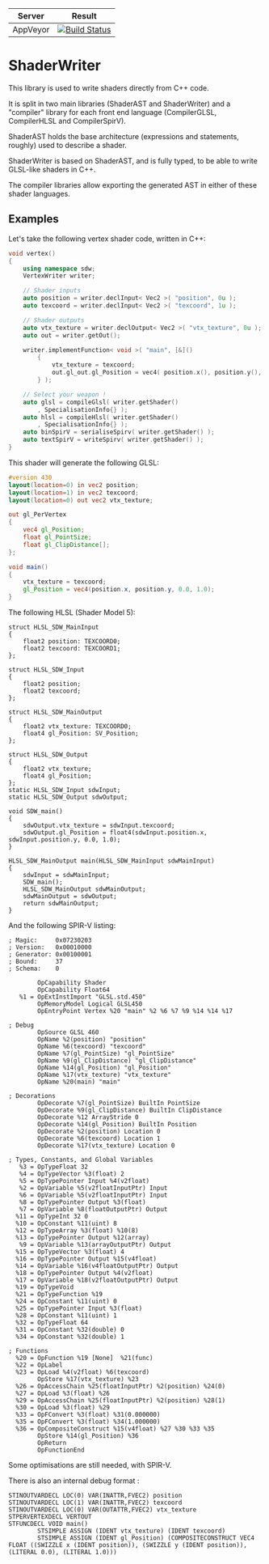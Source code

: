 |         Server     | Result |
|:------------------:|--------|
| AppVeyor           | [![Build Status](https://ci.appveyor.com/api/projects/status/github/DragonJoker/rendergraph?branch=master&svg=true)](https://ci.appveyor.com/project/DragonJoker/rendergraph) |


ShaderWriter
============

This library is used to write shaders directly from C++ code.

It is split in two main libraries (ShaderAST and ShaderWriter) and a "compiler" library for each front end language (CompilerGLSL, CompilerHLSL and CompilerSpirV).

ShaderAST holds the base architecture (expressions and statements, roughly) used to describe a shader.

ShaderWriter is based on ShaderAST, and is fully typed, to be able to write GLSL-like shaders in C++.

The compiler libraries allow exporting the generated AST in either of these shader languages. 

Examples
--------

Let's take the following vertex shader code, written in C++:

```cpp
void vertex()
{
	using namespace sdw;
	VertexWriter writer;

	// Shader inputs
	auto position = writer.declInput< Vec2 >( "position", 0u );
	auto texcoord = writer.declInput< Vec2 >( "texcoord", 1u );

	// Shader outputs
	auto vtx_texture = writer.declOutput< Vec2 >( "vtx_texture", 0u );
	auto out = writer.getOut();

	writer.implementFunction< void >( "main", [&]()
		{
			vtx_texture = texcoord;
			out.gl_out.gl_Position = vec4( position.x(), position.y(), 0.0, 1.0 );
		} );

	// Select your weapon !
	auto glsl = compileGlsl( writer.getShader()
		, SpecialisationInfo{} );
	auto hlsl = compileHlsl( writer.getShader()
		, SpecialisationInfo{} );
	auto binSpirV = serialiseSpirv( writer.getShader() );
	auto textSpirV = writeSpirv( writer.getShader() );
}
```

This shader will generate the following GLSL:
```glsl
#version 430
layout(location=0) in vec2 position;
layout(location=1) in vec2 texcoord;
layout(location=0) out vec2 vtx_texture;

out gl_PerVertex
{
	vec4 gl_Position;
	float gl_PointSize;
	float gl_ClipDistance[];
};

void main()
{
	vtx_texture = texcoord;
	gl_Position = vec4(position.x, position.y, 0.0, 1.0);
}
```

The following HLSL (Shader Model 5):
```hlsl
struct HLSL_SDW_MainInput
{
	float2 position: TEXCOORD0;
	float2 texcoord: TEXCOORD1;
};

struct HLSL_SDW_Input
{
	float2 position;
	float2 texcoord;
};

struct HLSL_SDW_MainOutput
{
	float2 vtx_texture: TEXCOORD0;
	float4 gl_Position: SV_Position;
};

struct HLSL_SDW_Output
{
	float2 vtx_texture;
	float4 gl_Position;
};
static HLSL_SDW_Input sdwInput;
static HLSL_SDW_Output sdwOutput;

void SDW_main()
{
	sdwOutput.vtx_texture = sdwInput.texcoord;
	sdwOutput.gl_Position = float4(sdwInput.position.x, sdwInput.position.y, 0.0, 1.0);
}

HLSL_SDW_MainOutput main(HLSL_SDW_MainInput sdwMainInput)
{
	sdwInput = sdwMainInput;
	SDW_main();
	HLSL_SDW_MainOutput sdwMainOutput;
	sdwMainOutput = sdwOutput;
	return sdwMainOutput;
}
```

And the following SPIR-V listing:
```
; Magic:     0x07230203
; Version:   0x00010000
; Generator: 0x00100001
; Bound:     37
; Schema:    0

        OpCapability Shader
        OpCapability Float64
   %1 = OpExtInstImport "GLSL.std.450"
        OpMemoryModel Logical GLSL450
        OpEntryPoint Vertex %20 "main" %2 %6 %7 %9 %14 %14 %17

; Debug
        OpSource GLSL 460
        OpName %2(position) "position"
        OpName %6(texcoord) "texcoord"
        OpName %7(gl_PointSize) "gl_PointSize"
        OpName %9(gl_ClipDistance) "gl_ClipDistance"
        OpName %14(gl_Position) "gl_Position"
        OpName %17(vtx_texture) "vtx_texture"
        OpName %20(main) "main"

; Decorations
        OpDecorate %7(gl_PointSize) BuiltIn PointSize
        OpDecorate %9(gl_ClipDistance) BuiltIn ClipDistance
        OpDecorate %12 ArrayStride 0
        OpDecorate %14(gl_Position) BuiltIn Position
        OpDecorate %2(position) Location 0
        OpDecorate %6(texcoord) Location 1
        OpDecorate %17(vtx_texture) Location 0

; Types, Constants, and Global Variables
   %3 = OpTypeFloat 32
   %4 = OpTypeVector %3(float) 2
   %5 = OpTypePointer Input %4(v2float)
   %2 = OpVariable %5(v2floatInputPtr) Input
   %6 = OpVariable %5(v2floatInputPtr) Input
   %8 = OpTypePointer Output %3(float)
   %7 = OpVariable %8(floatOutputPtr) Output
  %11 = OpTypeInt 32 0
  %10 = OpConstant %11(uint) 8
  %12 = OpTypeArray %3(float) %10(8)
  %13 = OpTypePointer Output %12(array)
   %9 = OpVariable %13(arrayOutputPtr) Output
  %15 = OpTypeVector %3(float) 4
  %16 = OpTypePointer Output %15(v4float)
  %14 = OpVariable %16(v4floatOutputPtr) Output
  %18 = OpTypePointer Output %4(v2float)
  %17 = OpVariable %18(v2floatOutputPtr) Output
  %19 = OpTypeVoid
  %21 = OpTypeFunction %19
  %24 = OpConstant %11(uint) 0
  %25 = OpTypePointer Input %3(float)
  %28 = OpConstant %11(uint) 1
  %32 = OpTypeFloat 64
  %31 = OpConstant %32(double) 0
  %34 = OpConstant %32(double) 1

; Functions
  %20 = OpFunction %19 [None]  %21(func)
  %22 = OpLabel
  %23 = OpLoad %4(v2float) %6(texcoord)
        OpStore %17(vtx_texture) %23
  %26 = OpAccessChain %25(floatInputPtr) %2(position) %24(0)
  %27 = OpLoad %3(float) %26
  %29 = OpAccessChain %25(floatInputPtr) %2(position) %28(1)
  %30 = OpLoad %3(float) %29
  %33 = OpFConvert %3(float) %31(0.000000)
  %35 = OpFConvert %3(float) %34(1.000000)
  %36 = OpCompositeConstruct %15(v4float) %27 %30 %33 %35
        OpStore %14(gl_Position) %36
        OpReturn
        OpFunctionEnd
```

Some optimisations are still needed, with SPIR-V.

There is also an internal debug format :
```
STINOUTVARDECL LOC(0) VAR(INATTR,FVEC2) position
STINOUTVARDECL LOC(1) VAR(INATTR,FVEC2) texcoord
STINOUTVARDECL LOC(0) VAR(OUTATTR,FVEC2) vtx_texture
STPERVERTEXDECL VERTOUT
STFUNCDECL VOID main()
        STSIMPLE ASSIGN (IDENT vtx_texture) (IDENT texcoord)
        STSIMPLE ASSIGN (IDENT gl_Position) (COMPOSITECONSTRUCT VEC4 FLOAT ((SWIZZLE x (IDENT position)), (SWIZZLE y (IDENT position)), (LITERAL 0.0), (LITERAL 1.0)))
```